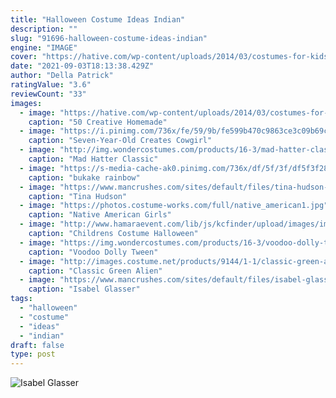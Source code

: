 ```yaml
---
title: "Halloween Costume Ideas Indian"
description: ""
slug: "91696-halloween-costume-ideas-indian"
engine: "IMAGE"
cover: "https://hative.com/wp-content/uploads/2014/03/costumes-for-kids/47-little-girl-pocahontas-costume.jpg"
date: "2021-09-03T18:13:38.429Z"
author: "Della Patrick"
ratingValue: "3.6"
reviewCount: "33"
images:
  - image: "https://hative.com/wp-content/uploads/2014/03/costumes-for-kids/47-little-girl-pocahontas-costume.jpg"
    caption: "50 Creative Homemade"
  - image: "https://i.pinimg.com/736x/fe/59/9b/fe599b470c9863ce3c09b69c9748e5b3--party-costumes-diy-costumes.jpg"
    caption: "Seven-Year-Old Creates Cowgirl"
  - image: "http://img.wondercostumes.com/products/16-3/mad-hatter-classic-boys-costume.jpg"
    caption: "Mad Hatter Classic"
  - image: "https://s-media-cache-ak0.pinimg.com/736x/df/5f/3f/df5f3f2824e6c2337de1bc0b28b2370a.jpg"
    caption: "bukake rainbow"
  - image: "https://www.mancrushes.com/sites/default/files/tina-hudson-bond-0.jpg"
    caption: "Tina Hudson"
  - image: "https://photos.costume-works.com/full/native_american1.jpg"
    caption: "Native American Girls"
  - image: "http://www.hamaraevent.com/lib/js/kcfinder/upload/images/image19(9).jpeg"
    caption: "Childrens Costume Halloween"
  - image: "https://img.wondercostumes.com/products/16-3/voodoo-dolly-tween-costume-4078.jpg"
    caption: "Voodoo Dolly Tween"
  - image: "http://images.costume.net/products/9144/1-1/classic-green-alien-mask.jpg"
    caption: "Classic Green Alien"
  - image: "https://www.mancrushes.com/sites/default/files/isabel-glasser-2012-6.jpg"
    caption: "Isabel Glasser"
tags:
  - "halloween"
  - "costume"
  - "ideas"
  - "indian"
draft: false
type: post
---
```



![Isabel Glasser](https://www.mancrushes.com/sites/default/files/isabel-glasser-2012-6.jpg "Isabel Glasser")


<!--inArticleAds-->

<!--galleryOne-->


<!--inArticleAds-->

<!--galleryTwo-->


<!--galleryThree-->

